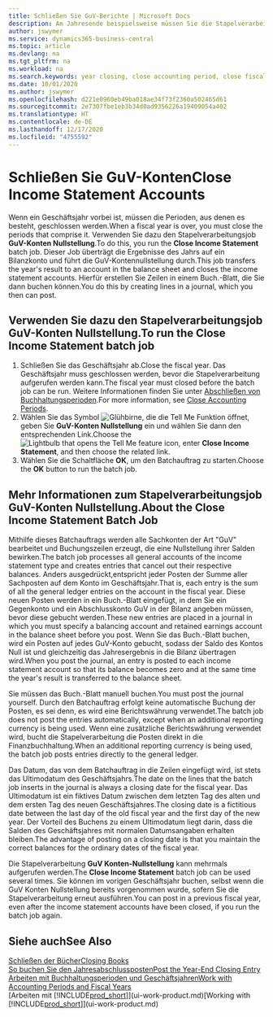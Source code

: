 ```yaml
---
title: Schließen Sie GuV-Berichte | Microsoft Docs
description: Am Jahresende beispielsweise müssen Sie die Stapelverarbeitung "GuV-Konten Nullstellung" laufen lassen, um die Buchhaltungsperioden zu schließen, aus der sich das Geschäftsjahr zusammensetzt.
author: jswymer
ms.service: dynamics365-business-central
ms.topic: article
ms.devlang: na
ms.tgt_pltfrm: na
ms.workload: na
ms.search.keywords: year closing, close accounting period, close fiscal year, bank account detailed trial balance
ms.date: 10/01/2020
ms.author: jswymer
ms.openlocfilehash: d221e0960eb49ba018ae34f73f2360a502465d61
ms.sourcegitcommit: 2e7307fbe1eb3b34d0ad9356226a19409054a402
ms.translationtype: HT
ms.contentlocale: de-DE
ms.lasthandoff: 12/17/2020
ms.locfileid: "4755592"
---
```

# <a name="close-income-statement-accounts"></a><span data-ttu-id="1ccdc-103">Schließen Sie GuV-Konten</span><span class="sxs-lookup"><span data-stu-id="1ccdc-103">Close Income Statement Accounts</span></span>
<span data-ttu-id="1ccdc-104">Wenn ein Geschäftsjahr vorbei ist, müssen die Perioden, aus denen es besteht, geschlossen werden.</span><span class="sxs-lookup"><span data-stu-id="1ccdc-104">When a fiscal year is over, you must close the periods that comprise it.</span></span> <span data-ttu-id="1ccdc-105">Verwenden Sie dazu den Stapelverarbeitungsjob **GuV-Konten Nullstellung**.</span><span class="sxs-lookup"><span data-stu-id="1ccdc-105">To do this, you run the **Close Income Statement** batch job.</span></span> <span data-ttu-id="1ccdc-106">Dieser Job überträgt die Ergebnisse des Jahrs auf ein Bilanzkonto und führt die GuV-Kontennullstellung durch.</span><span class="sxs-lookup"><span data-stu-id="1ccdc-106">This job transfers the year's result to an account in the balance sheet and closes the income statement accounts.</span></span> <span data-ttu-id="1ccdc-107">Hierfür erstellen Sie Zeilen in einem Buch.-Blatt, die Sie dann buchen können.</span><span class="sxs-lookup"><span data-stu-id="1ccdc-107">You do this by creating lines in a journal, which you then can post.</span></span>

## <a name="to-run-the-close-income-statement-batch-job"></a><span data-ttu-id="1ccdc-108">Verwenden Sie dazu den Stapelverarbeitungsjob GuV-Konten Nullstellung.</span><span class="sxs-lookup"><span data-stu-id="1ccdc-108">To run the Close Income Statement batch job</span></span>
1. <span data-ttu-id="1ccdc-109">Schließen Sie das Geschäftsjahr ab.</span><span class="sxs-lookup"><span data-stu-id="1ccdc-109">Close the fiscal year.</span></span> <span data-ttu-id="1ccdc-110">Das Geschäftsjahr muss geschlossen werden, bevor die Stapelverarbeitung aufgerufen werden kann.</span><span class="sxs-lookup"><span data-stu-id="1ccdc-110">The fiscal year must closed before the batch job can be run.</span></span> <span data-ttu-id="1ccdc-111">Weitere Informationen finden Sie unter [Abschließen von Buchhaltungsperioden](year-close-account-periods.md).</span><span class="sxs-lookup"><span data-stu-id="1ccdc-111">For more information, see [Close Accounting Periods](year-close-account-periods.md).</span></span>
2. <span data-ttu-id="1ccdc-112">Wählen Sie das Symbol ![Glühbirne, die die Tell Me Funktion öffnet](media/ui-search/search_small.png "Was möchten Sie tun?"), geben Sie **GuV-Konten Nullstellung** ein und wählen Sie dann den entsprechenden Link.</span><span class="sxs-lookup"><span data-stu-id="1ccdc-112">Choose the ![Lightbulb that opens the Tell Me feature](media/ui-search/search_small.png "Tell me what you want to do") icon, enter **Close Income Statement**, and then choose the related link.</span></span>
3. <span data-ttu-id="1ccdc-113">Wählen Sie die Schaltfläche **OK**, um den Batchauftrag zu starten.</span><span class="sxs-lookup"><span data-stu-id="1ccdc-113">Choose the **OK** button to run the batch job.</span></span>

## <a name="about-the-close-income-statement-batch-job"></a><span data-ttu-id="1ccdc-114">Mehr Informationen zum Stapelverarbeitungsjob GuV-Konten Nullstellung.</span><span class="sxs-lookup"><span data-stu-id="1ccdc-114">About the Close Income Statement Batch Job</span></span>
<span data-ttu-id="1ccdc-115">Mithilfe dieses Batchauftrags werden alle Sachkonten der Art "GuV" bearbeitet und Buchungszeilen erzeugt, die eine Nullstellung ihrer Salden bewirken.</span><span class="sxs-lookup"><span data-stu-id="1ccdc-115">The batch job processes all general accounts of the income statement type and creates entries that cancel out their respective balances.</span></span> <span data-ttu-id="1ccdc-116">Anders ausgedrückt,entspricht jeder Posten der Summe aller Sachposten auf dem Konto im Geschäftsjahr.</span><span class="sxs-lookup"><span data-stu-id="1ccdc-116">That is, each entry is the sum of all the general ledger entries on the account in the fiscal year.</span></span> <span data-ttu-id="1ccdc-117">Diese neuen Posten werden in ein Buch.-Blatt eingefügt, in dem Sie ein Gegenkonto und ein Abschlusskonto GuV in der Bilanz angeben müssen, bevor diese gebucht werden.</span><span class="sxs-lookup"><span data-stu-id="1ccdc-117">These new entries are placed in a journal in which you must specify a balancing account and retained earnings account in the balance sheet before you post.</span></span> <span data-ttu-id="1ccdc-118">Wenn Sie das Buch.-Blatt buchen, wird ein Posten auf jedes GuV-Konto gebucht, sodass der Saldo des Kontos Null ist und gleichzeitig das Jahresergebnis in die Bilanz übertragen wird.</span><span class="sxs-lookup"><span data-stu-id="1ccdc-118">When you post the journal, an entry is posted to each income statement account so that its balance becomes zero and at the same time the year's result is transferred to the balance sheet.</span></span>

<span data-ttu-id="1ccdc-119">Sie müssen das Buch.-Blatt manuell buchen.</span><span class="sxs-lookup"><span data-stu-id="1ccdc-119">You must post the journal yourself.</span></span> <span data-ttu-id="1ccdc-120">Durch den Batchauftrag erfolgt keine automatische Buchung der Posten, es sei denn, es wird eine Berichtswährung verwendet.</span><span class="sxs-lookup"><span data-stu-id="1ccdc-120">The batch job does not post the entries automatically, except when an additional reporting currency is being used.</span></span> <span data-ttu-id="1ccdc-121">Wenn eine zusätzliche Berichtswährung verwendet wird, bucht die Stapelverarbeitung die Posten direkt in die Finanzbuchhaltung.</span><span class="sxs-lookup"><span data-stu-id="1ccdc-121">When an additional reporting currency is being used, the batch job posts entries directly to the general ledger.</span></span>

<span data-ttu-id="1ccdc-122">Das Datum, das von dem Batchauftrag in die Zeilen eingefügt wird, ist stets das Ultimodatum des Geschäftsjahrs.</span><span class="sxs-lookup"><span data-stu-id="1ccdc-122">The date on the lines that the batch job inserts in the journal is always a closing date for the fiscal year.</span></span> <span data-ttu-id="1ccdc-123">Das Ultimodatum ist ein fiktives Datum zwischen dem letzten Tag des alten und dem ersten Tag des neuen Geschäftsjahres.</span><span class="sxs-lookup"><span data-stu-id="1ccdc-123">The closing date is a fictitious date between the last day of the old fiscal year and the first day of the new year.</span></span> <span data-ttu-id="1ccdc-124">Der Vorteil des Buchens zu einem Ultimodatum liegt darin, dass die Salden des Geschäftsjahres mit normalen Datumsangaben erhalten bleiben.</span><span class="sxs-lookup"><span data-stu-id="1ccdc-124">The advantage of posting on a closing date is that you maintain the correct balances for the ordinary dates of the fiscal year.</span></span>

<span data-ttu-id="1ccdc-125">Die Stapelverarbeitung **GuV Konten-Nullstellung** kann mehrmals aufgerufen werden.</span><span class="sxs-lookup"><span data-stu-id="1ccdc-125">The **Close Income Statement** batch job can be used several times.</span></span> <span data-ttu-id="1ccdc-126">Sie können im vorigen Geschäftsjahr buchen, selbst wenn die GuV Konten Nullstellung bereits vorgenommen wurde, sofern Sie die Stapelverarbeitung erneut ausführen.</span><span class="sxs-lookup"><span data-stu-id="1ccdc-126">You can post in a previous fiscal year, even after the income statement accounts have been closed, if you run the batch job again.</span></span>

## <a name="see-also"></a><span data-ttu-id="1ccdc-127">Siehe auch</span><span class="sxs-lookup"><span data-stu-id="1ccdc-127">See Also</span></span>

[<span data-ttu-id="1ccdc-128">Schließen der Bücher</span><span class="sxs-lookup"><span data-stu-id="1ccdc-128">Closing Books</span></span>](year-close-books.md)  
[<span data-ttu-id="1ccdc-129">So buchen Sie den Jahresabschlussposten</span><span class="sxs-lookup"><span data-stu-id="1ccdc-129">Post the Year-End Closing Entry</span></span>](year-how-post-year-end-close-entry.md)  
[<span data-ttu-id="1ccdc-130">Arbeiten mit Buchhaltungsperioden und Geschäftsjahren</span><span class="sxs-lookup"><span data-stu-id="1ccdc-130">Work with Accounting Periods and Fiscal Years</span></span>](finance-accounting-periods-and-fiscal-years.md)  
<span data-ttu-id="1ccdc-131">[Arbeiten mit [!INCLUDE[prod_short](includes/prod_short.md)]](ui-work-product.md)</span><span class="sxs-lookup"><span data-stu-id="1ccdc-131">[Working with [!INCLUDE[prod_short](includes/prod_short.md)]](ui-work-product.md)</span></span>
